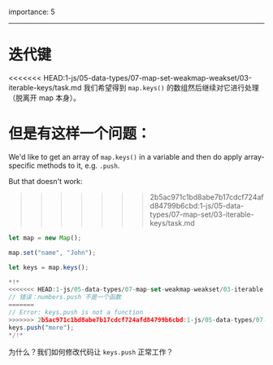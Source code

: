 importance: 5

---

# 迭代键

<<<<<<< HEAD:1-js/05-data-types/07-map-set-weakmap-weakset/03-iterable-keys/task.md
我们希望得到 `map.keys()` 的数组然后继续对它进行处理（脱离开 map 本身）。

但是有这样一个问题：
=======
We'd like to get an array of `map.keys()` in a variable and then do apply array-specific methods to it, e.g. `.push`.

But that doesn't work:
>>>>>>> 2b5ac971c1bd8abe7b17cdcf724afd84799b6cbd:1-js/05-data-types/07-map-set/03-iterable-keys/task.md

```js run
let map = new Map();

map.set("name", "John");

let keys = map.keys();

*!*
<<<<<<< HEAD:1-js/05-data-types/07-map-set-weakmap-weakset/03-iterable-keys/task.md
// 错误：numbers.push 不是一个函数
=======
// Error: keys.push is not a function
>>>>>>> 2b5ac971c1bd8abe7b17cdcf724afd84799b6cbd:1-js/05-data-types/07-map-set/03-iterable-keys/task.md
keys.push("more");
*/!*
```

为什么？我们如何修改代码让 `keys.push` 正常工作？
